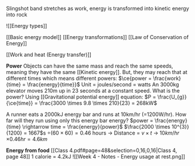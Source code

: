 
Slingshot band stretches as work, energy is transformed into kinetic energy into rock

![[Energy types]] 



[[Basic energy model]]
[[Energy transformations]] 
[[Law of Conservation of Energy]] 

[[Work and heat (Energy transfer)]] 

**Power**
Objects can have the same mass and reach the same speeds, meaning they have the same [[Kinetic energy]]. But, they may reach that at different times which means different powers:
	$\ce{power = \frac{work}{time} = \frac{energy}{time}}$
	Unit = joules/second = watts
An 3000kg elevator moves 210m up in 23 seconds at a constant speed. What is the power?
Using [[Gravitational potential energy]] equation:
$P = \frac{U_{g}}{\ce{time}} = \frac{3000 \times 9.8 \times 210}{23} = 268kW$

A runner eats a 2000kJ energy bar and runs at 10km/hr (=1200W/hr). How far will they run using only this energy bar energy?
$power = \frac{energy}{time} \rightarrow time = \frac{energy}{power}$
$\frac{2000 \times 10^{3}}{1200} = 1667$s $\div (60 \times 60) = 0.46$ hours
-> Distance = $v \times t$
	-> $10km/hr$ $\times 0.46hr = 4.6km$


**Energy from food**
[[Class 4.pdf#page=48&selection=0,16,0,16|Class 4, page 48]]
1 calorie = 4.2kJ
![[Week 4 - Notes - Energy usage at rest.png]]